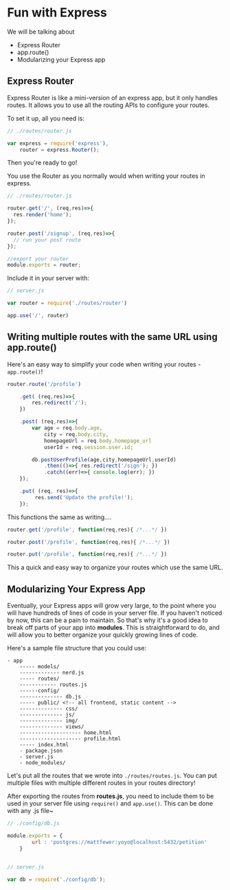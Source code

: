 # Fun with Express

We will be talking about

- Express Router
- app.route()
- Modularizing your Express app

## Express Router

Express Router is like a mini-version of an express app, but it only handles routes.  It allows you to use all the routing APIs to configure your routes.

To set it up, all you need is:

```javascript
// ./routes/router.js

var express = require('express'),
    router = express.Router();
```

Then you're ready to go!

You use the Router as you normally would when writing your routes in express.

```javascript
// ./routes/router.js

router.get('/', (req,res)=>{
  res.render('home');
});

router.post('/signup', (req,res)=>{
  // run your post route
});

//export your router
module.exports = router;
```

Include it in your server with: 

```javascript
// server.js

var router = require('./routes/router')

app.use('/', router)
```



## Writing multiple routes with the same URL using app.route()

Here's an easy way to simplify your code when writing your routes - `app.route()`!

```javascript
router.route('/profile')

    .get( (req,res)=>{
        res.redirect('/');
    })

    .post( (req,res)=>{
        var age = req.body.age,
            city = req.body.city,
            homepageUrl = req.body.homepage_url
            userId = req.session.user.id;

        db.postUserProfile(age,city,homepageUrl,userId)
            .then(()=>{ res.redirect('/sign'); })
            .catch((err)=>{ console.log(err); })
    });

	.put( (req, res)=>{
   		 res.send('Update the profile!');
  	});
```

This functions the same as writing….

```javascript
router.get('/profile', function(req,res){ /*...*/ })

router.post('/profile', function(req,res){ /*...*/ })

router.put('/profile', function(req,res){ /*...*/ })
```

This a quick and easy way to organize your routes which use the same URL.



## Modularizing Your Express App

Eventually, your Express apps will grow very large, to the point where you will have hundreds of lines of code in your server file.  If you haven't noticed by now, this can be a pain to maintain. So that's why it's a good idea to break off parts of your app into **modules**.  This is straightforward to do, and will allow you to better organize your quickly growing lines of code.

Here's a sample file structure that you could use:

```
- app
    ----- models/
    ------------- nerd.js
    ----- routes/
    ------------ routes.js
    ------config/
    -------------- db.js 
    ----- public/ <!-- all frontend, static content -->
    -------------- css/
    -------------- js/
    -------------- img/
    -------------- views/
    -------------------- home.html
    -------------------- profile.html
    ----- index.html
    - package.json
    - server.js
    - node_modules/
```

Let's put all the routes that we wrote into `./routes/routes.js`. You can put multiple files with multiple different routes in your routes directory!

After exporting the routes from **routes.js**, you need to include them to be used in your server file using `require()` and `app.use()`.  This can be done with any .js file~

```javascript
// ./config/db.js

module.exports = {
        url : 'postgres://mattfewer:yoyo@localhost:5432/petition'
    }


// server.js

var db = require('./config/db');
```